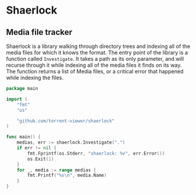 # Shaerlock

## Media file tracker

Shaerlock is a library walking through directory trees and indexing all of the
media files for which it knows the format. The entry point of the library is a
function called `Investigate`. It takes a path as its only parameter, and will
recurse through it while indexing all of the media files it finds on its way.
The function returns a list of Media files, or a critical error that happened
while indexing the files.

```go
package main

import (
    "fmt"
    "os"

    "github.com/torrent-viewer/shaerlock"
)

func main() {
    medias, err := shaerlock.Investigate(".")
    if err != nil {
        fmt.Fprintf(os.Stderr, "shaerlock: %v", err.Error())
        os.Exit(1)
    }
    for _, media := range medias {
        fmt.Printf("%s\n", media.Name)
    }
}
```
